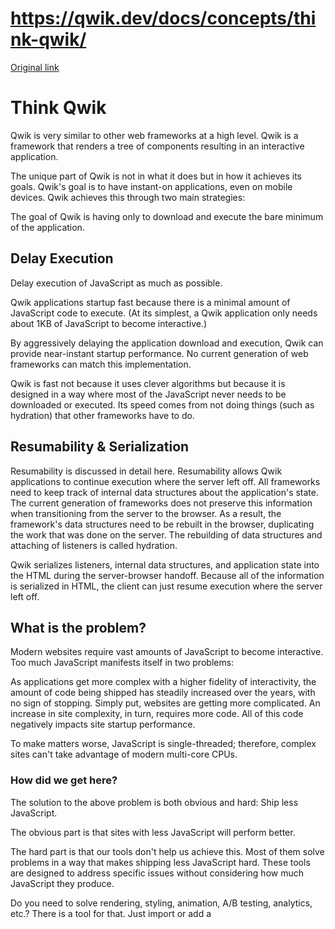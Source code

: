 # https://qwik.dev/docs/concepts/think-qwik/

[Original link](https://qwik.dev/docs/concepts/think-qwik/)

# Think Qwik

Qwik is very similar to other web frameworks at a high level. Qwik is a framework that renders a tree of components resulting in an interactive application.

The unique part of Qwik is not in what it does but in how it achieves its goals. Qwik's goal is to have instant-on applications, even on mobile devices. Qwik achieves this through two main strategies:

The goal of Qwik is having only to download and execute the bare minimum of the application.

## Delay Execution

Delay execution of JavaScript as much as possible.

Qwik applications startup fast because there is a minimal amount of JavaScript code to execute. (At its simplest, a Qwik application only needs about 1KB of JavaScript to become interactive.)

By aggressively delaying the application download and execution, Qwik can provide near-instant startup performance. No current generation of web frameworks can match this implementation.

Qwik is fast not because it uses clever algorithms but because it is designed in a way where most of the JavaScript never needs to be downloaded or executed. Its speed comes from not doing things (such as hydration) that other frameworks have to do.

## Resumability & Serialization

Resumability is discussed in detail here. Resumability allows Qwik applications to continue execution where the server left off. All frameworks need to keep track of internal data structures about the application's state. The current generation of frameworks does not preserve this information when transitioning from the server to the browser. As a result, the framework's data structures need to be rebuilt in the browser, duplicating the work that was done on the server. The rebuilding of data structures and attaching of listeners is called hydration.

Qwik serializes listeners, internal data structures, and application state into the HTML during the server-browser handoff. Because all of the information is serialized in HTML, the client can just resume execution where the server left off.

## What is the problem?

Modern websites require vast amounts of JavaScript to become interactive. Too much JavaScript manifests itself in two problems:

As applications get more complex with a higher fidelity of interactivity, the amount of code being shipped has steadily increased over the years, with no sign of stopping. Simply put, websites are getting more complicated. An increase in site complexity, in turn, requires more code. All of this code negatively impacts site startup performance.

To make matters worse, JavaScript is single-threaded; therefore, complex sites can't take advantage of modern multi-core CPUs.

### How did we get here?

The solution to the above problem is both obvious and hard: Ship less JavaScript.

The obvious part is that sites with less JavaScript will perform better.

The hard part is that our tools don't help us achieve this. Most of them solve problems in a way that makes shipping less JavaScript hard. These tools are designed to address specific issues without considering how much JavaScript they produce.

Do you need to solve rendering, styling, animation, A/B testing, analytics, etc.? There is a tool for that. Just import or add a <script> tag, and these tools will solve your problems, but at the expense of making the initial bundle bigger.

As an industry, the implication of bundle size has often been overlooked. Each tool solves a specific problem individually, but size is not part of the equation. Size becomes a problem when all the tools are combined, and by that point, there is very little the developer can do about it.

### What's the solution?

Qwik is designed from the ground up to address the size problem. Small bundle size is its initial goal, and all other design decisions are subservient to that goal.

Qwik is not about creating less JavaScript. Qwik is about not having to ship all of that JavaScript to the client at once on application startup. Qwik is what you end up with when you take the idea of "delay loading of JavaScript" to the extreme.

Yes, Qwik requires a different way of thinking and designing your application, but the result is near zero initial JavaScript with progressive JavaScript download based on user interactions.

### Size should not be a developer problem

Today, size is the developers' problem. If you follow best practices for each of the frameworks, tools, etc., you will have a large bundle size. It is at that time when developers start to mitigate the problem with some sort of lazy loading boundaries etc. (But as anyone who has done this will tell you: the options are limited.)

Industry best practices lead to large bundles, and the web is full of examples.

The mantra of Qwik is that bundle size should not be something that developers should think about. It should just naturally emerge as part of how the framework is designed.

Qwik is designed from the ground up to produce lots of lazy loadable boundaries. Tooling can break up your application into many lazy-loadable chunks, and the runtime can download them only when needed.

### Why not fix existing frameworks/tools?

In short, the lazy loading philosophy must be done at a low level and can not be retroactively added to the existing frameworks/tools without changing them fundamentally. Such fundamental change would be incompatible with the framework/tools and their respective ecosystems, rendering them useless.

When a framework makes certain assumptions, such as that all rendering is synchronous, adding asynchronous lazy loading becomes pretty close to impossible. Or, if a framework recovers the listener location from templates, then download and execution of those templates is a must before the site can be interactive. These are just some of the more obvious examples, but in practice, there is a long tail of endless reasons why the current mental model does not fit the requirements of resumability.

The above also means that it is not feasible for existing frameworks to add resumability as a feature. Existing frameworks will never be able to do what Qwik can (without breaking backward compatibility).

### Why are we building Qwik?

Because we believe there is a better way to build sites. A way that does not involve massive amounts of JavaScript that must be downloaded eagerly on startup before your site becomes interactive. A way that allows the developer to think about adding features rather than how to break up the huge codebase into smaller chunks. A way to have instant-on sites for a better user experience. And all of that, in a way that is independent of the size of the application codebase.

## Does page speed really matter?

Put simply: slow sites deter visitors, costing businesses millions. Fast sites have better SEO, better UX, and are more profitable.

Some examples from web.dev:

### Contributors

Thanks to all the contributors who have helped make this documentation better!
